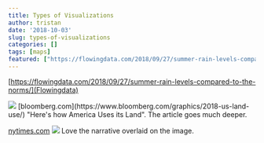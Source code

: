 ```yaml
---
title: Types of Visualizations
author: tristan
date: '2018-10-03'
slug: types-of-visualizations
categories: []
tags: [maps]
featured: ["https://flowingdata.com/2018/09/27/summer-rain-levels-compared-to-the-norms/"]
---
```



[https://flowingdata.com/2018/09/27/summer-rain-levels-compared-to-the-norms/](Flowingdata)

<img src="https://s3.amazonaws.com/revue/items/images/003/301/303/original/Screen_Shot_2018-08-04_at_1.19.32_PM.png?1533403218">
[bloomberg.com](https://www.bloomberg.com/graphics/2018-us-land-use/)
"Here's how America Uses its Land". The article goes much deeper.

[nytimes.com](https://www.nytimes.com/interactive/2018/06/13/upshot/boys-girls-math-reading-tests.html)
<img src="https://s3.amazonaws.com/revue/items/images/003/098/733/mail/Screen_Shot_2018-06-16_at_9.21.23_AM.png?1529155319"/>
Love the narrative overlaid on the image.